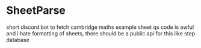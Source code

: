 # SheetParse
short discord bot to fetch cambridge maths example sheet qs code is awful and i hate formatting of sheets, there should be a public api for this like step database 
